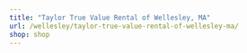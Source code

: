 ```yaml
---
title: "Taylor True Value Rental of Wellesley, MA"
url: /wellesley/taylor-true-value-rental-of-wellesley-ma/
shop: shop
---
```

